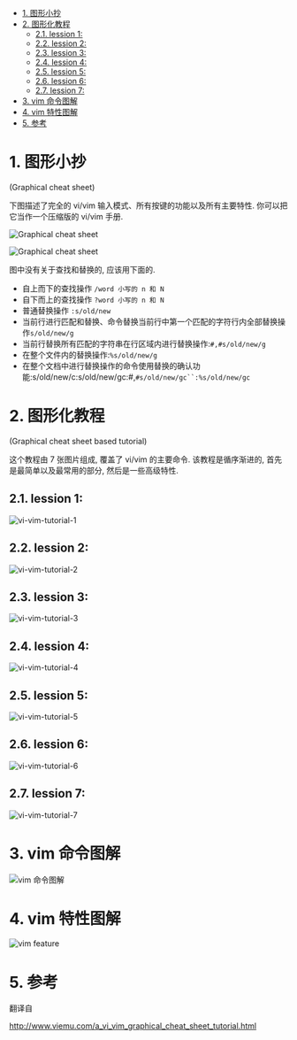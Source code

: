 
<!-- @import "[TOC]" {cmd="toc" depthFrom=1 depthTo=6 orderedList=false} -->

<!-- code_chunk_output -->

- [1. 图形小抄](#1-图形小抄)
- [2. 图形化教程](#2-图形化教程)
  - [2.1. lession 1:](#21-lession-1)
  - [2.2. lession 2:](#22-lession-2)
  - [2.3. lession 3:](#23-lession-3)
  - [2.4. lession 4:](#24-lession-4)
  - [2.5. lession 5:](#25-lession-5)
  - [2.6. lession 6:](#26-lession-6)
  - [2.7. lession 7:](#27-lession-7)
- [3. vim 命令图解](#3-vim-命令图解)
- [4. vim 特性图解](#4-vim-特性图解)
- [5. 参考](#5-参考)

<!-- /code_chunk_output -->

# 1. 图形小抄

(Graphical cheat sheet)

下图描述了完全的 vi/vim 输入模式、所有按键的功能以及所有主要特性. 你可以把它当作一个压缩版的 vi/vim 手册.

![Graphical cheat sheet](images/vi-vim-cheat-sheet.gif)

![Graphical cheat sheet](images/vim-cheat-sheet-cn.png)

图中没有关于查找和替换的, 应该用下面的.


- 自上而下的查找操作  `/word 小写的 n 和 N`
- 自下而上的查找操作  `?word 小写的 n 和 N`
- 普通替换操作    `:s/old/new`
- 当前行进行匹配和替换、命令替换当前行中第一个匹配的字符行内全部替换操作`s/old/new/g`
- 当前行替换所有匹配的字符串在行区域内进行替换操作:`#,#s/old/new/g`
- 在整个文件内的替换操作:`%s/old/new/g`
- 在整个文档中进行替换操作的命令使用替换的确认功能:s/old/new/c:s/old/new/gc:#,`#s/old/new/gc``:%s/old/new/gc`


# 2. 图形化教程

(Graphical cheat sheet based tutorial)

这个教程由 7 张图片组成, 覆盖了 vi/vim 的主要命令. 该教程是循序渐进的, 首先是最简单以及最常用的部分, 然后是一些高级特性.

## 2.1. lession 1:

![vi-vim-tutorial-1](images/vi-vim-tutorial-1.gif)

## 2.2. lession 2:

![vi-vim-tutorial-2](images/vi-vim-tutorial-2.gif)

## 2.3. lession 3:

![vi-vim-tutorial-3](images/vi-vim-tutorial-3.gif)

## 2.4. lession 4:

![vi-vim-tutorial-4](images/vi-vim-tutorial-4.gif)

## 2.5. lession 5:

![vi-vim-tutorial-5](images/vi-vim-tutorial-5.gif)

## 2.6. lession 6:

![vi-vim-tutorial-6](images/vi-vim-tutorial-6.gif)

## 2.7. lession 7:

![vi-vim-tutorial-7](images/vi-vim-tutorial-7.gif)

# 3. vim 命令图解

![vim 命令图解](images/Vim_Commands.png)

# 4. vim 特性图解

![vim feature](images/vim-study.png)

# 5. 参考

翻译自

http://www.viemu.com/a_vi_vim_graphical_cheat_sheet_tutorial.html

